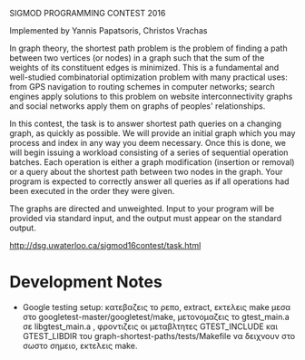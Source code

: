 SIGMOD PROGRAMMING CONTEST 2016

Implemented by Yannis Papatsoris, Christos Vrachas

In graph theory, the shortest path problem is the problem of finding a path between two vertices (or nodes) in a graph such that the sum of the weights of its constituent edges is minimized. This is a fundamental and well-studied combinatorial optimization problem with many practical uses: from GPS navigation to routing schemes in computer networks; search engines apply solutions to this problem on website interconnectivity graphs and social networks apply them on graphs of peoples' relationships.

In this contest, the task is to answer shortest path queries on a changing graph, as quickly as possible. We will provide an initial graph which you may process and index in any way you deem necessary. Once this is done, we will begin issuing a workload consisting of a series of sequential operation batches. Each operation is either a graph modification (insertion or removal) or a query about the shortest path between two nodes in the graph. Your program is expected to correctly answer all queries as if all operations had been executed in the order they were given.

The graphs are directed and unweighted. Input to your program will be provided via standard input, and the output must appear on the standard output.

http://dsg.uwaterloo.ca/sigmod16contest/task.html

# Development Notes
- Google testing setup: κατεβαζεις το ρεπο, extract, εκτελεις make μεσα στο googletest-master/googletest/make, μετονομαζεις το gtest_main.a σε libgtest_main.a , 
φροντιζεις οι μεταβλτητες GTEST_INCLUDE και GTEST_LIBDIR του graph-shortest-paths/tests/Makefile να δειχνουν στο σωστο σημειο, εκτελεις make.
